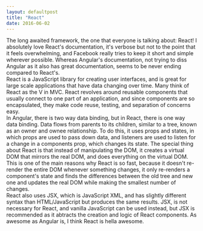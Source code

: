 ```yaml
---
layout: defaultpost
title: "React"
date: 2016-06-02
---
```


The long awaited framework, the one that everyone is talking about: React! I absolutely love React's documentation, it's verbose but not to the point that it feels overwhelming, and Facebook really tries to keep it short and simple wherever possible. Whereas Angular's documentation, not trying to diss Angular as it also has great documentation, seems to be never ending compared to React's.<br />
React is a JavaScript library for creating user interfaces, and is great for large scale applications that have data changing over time. Many think of React as the V in MVC. React revolves around reusable components that usually connect to one part of an application, and since components are so encapsulated, they make code reuse, testing, and separation of concerns easy.<br />
In Angular, there is two way data binding, but in React, there is one way data binding. Data flows from parents to its children, similar to a tree, known as an owner and ownee relationship. To do this, it uses props and states, in which props are used to pass down data, and listeners are used to listen for a change in a components prop, which changes its state. The special thing about React is that instead of manipulating the DOM, it creates a virtual DOM that mirrors the real DOM, and does everything on the virtual DOM. This is one of the main reasons why React is so fast, because it doesn't re-render the entire DOM whenever something changes, it only re-renders a component's state and finds the differences between the old tree and new one and updates the real DOM while making the smallest number of changes.<br />
React also uses JSX, which is JavaScript XML, and has slightly different syntax than HTML/JavaScript but produces the same results. JSX, is not necessary for React, and vanilla JavaScript can be used instead, but JSX is recommended as it abtracts the creation and logic of React components. As awesome as Angular is, I think React is hella awesome.